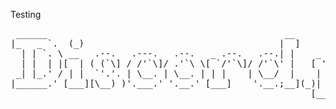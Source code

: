 Testing
<pre>
 ______                                             __                     
|_   _ `.  (_)                                     |  ]                    
  | | `. \ __   .--.   .---.   .--.   _ .--.   .--.| |    _ .--.   _   __  
  | |  | |[  | ( (`\] / /'`\]/ .'`\ \[ `/'`\]/ /'`\' |   [ '/'`\ \[ \ [  ] 
 _| |_.' / | |  `'.'. | \__. | \__. | | |    | \__/  |    | \__/ | \ '/ /  
|______.' [___][\__) )'.___.' '.__.' [___]    '.__.;__](_)| ;.__/[\_:  /   
                                                         [__|     \__.'    

</pre>
